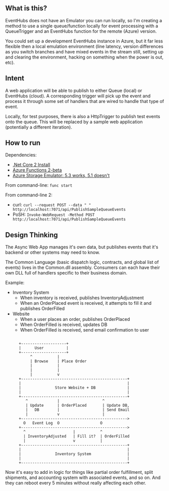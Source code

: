 What is this?
--------------------

EventHubs does not have an Emulator you can run locally, so I'm creating 
a method to use a single queue/function locally for event processing with
a QueueTrigger and an EventHubs function for the remote (Azure) version.

You could set up a development EventHubs instance in Azure, but it far
less flexible then a local emulation environment (line latency, version
differences as you switch branches and have mixed events in the stream
still, setting up and clearing the environment, hacking on something
when the power is out, etc).

Intent
-------------

A web application will be able to publish to either Queue (local) or 
EventHubs (cloud). A corresponding trigger will pick up the event and
process it through some set of handlers that are wired to handle that 
type of event.

Locally, for test purposes, there is also a HttpTrigger to publish
test events onto the queue. This will be replaced by a sample web 
application (potentially a different iteration).

How to run
-------------

Dependencies:

* [.Net Core 2 Install](https://www.microsoft.com/net/learn/get-started/windows)
* [Azure Functions 2-beta](https://docs.microsoft.com/en-us/azure/azure-functions/functions-run-local)
* [Azure Storage Emulator: 5.3 works, 5.1 doesn't](https://docs.microsoft.com/en-us/azure/storage/common/storage-use-emulator)

From command-line: `func start`

From command-line 2: 

* curl: `curl --request POST --data " " http://localhost:7071/api/PublishSampleQueueEvents`
* PoSH: `Invoke-WebRequest -Method POST http://localhost:7071/api/PublishSampleQueueEvents`

Design Thinking
------------------

The Async Web App manages it's own data, but publishes events that it's backend or other systems may need to know.

The Common Language (basic dispatch logic, contracts, and global list of events) lives in 
the Common.dll assembly. Consumers can each have their own DLL full of handlers specific
to their business domain.

Example:

* Inventory System
    * When inventory is received, publishes InventoryAdjustment
    * When an OrderPlaced event is received, it attempts to fill it and publishes OrderFilled
* Website
    * When a user places an order, publishes OrderPlaced
    * When OrderFilled is received, updates DB
    * When OrderFilled is received, send email confirmation to user

```

      +--------------------+
      |      User          |
      +--------------------+
           ^           |
           | Browse    | Place Order
           |           |
           |           |
           |           v
      +-----------------------------------------------+
      |                                               |
      |               Store Website + DB              |
      |                                               |
      +-----------------------------------------------+
         ^             |                   ^
         | Update      | OrderPlaced       | Update DB,
         |   DB        |                   | Send Email
         |             v                   |
      +----------------------------------------------->
        O   Event Log  O                  O
      +----------------------------------------------->
        ^                     |           ^
        | InventoryAdjusted   | Fill it?  | OrderFilled
        |                     v           |
      +-----------------------------------------------+
      |                                               |
      |               Inventory System                |
      |                                               |
      +-----------------------------------------------+
```

Now it's easy to add in logic for things like partial order 
fulfillment, split shipments, and accounting system with
associated events, and so on. And they can reboot every 5 minutes
without really affecting each other.
